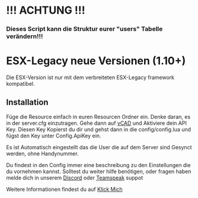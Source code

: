 # !!! ACHTUNG !!! 

### Dieses Script kann die Struktur eurer "users" Tabelle verändern!!!

# ESX-Legacy neue Versionen (1.10+)

Die ESX-Version ist nur mit dem verbreiteten ESX-Legacy framework kompatibel.


## Installation

Füge die Resource einfach in euren Resourcen Ordner ein.
Denke daran, es in der server.cfg einzutragen.
Gehe dann auf [vCAD](https://acp.li/ucp/api) und Aktiviere dein API Key.
Diesen Key Kopierst du dir und gehst dann in die config/config.lua und fügst den Key unter Config.ApiKey ein.

Es ist Automatisch eingestellt das die User die auf dem Server sind Gesynct werden, ohne Handynummer.

Du findest in den Config immer eine beschreibung zu den Einstellungen die du vornehmen kannst.
Solltest du weiter hilfe benötigen, oder fragen haben melde dich in unserem [Discord](https://discord.com/invite/fqXSMHH/) oder [Teamspeak](ts3server://wgc) suppot


Weitere Informationen findest du auf [Klick Mich](https://github.com/vCAD-Systems/vCAD-Sync)
